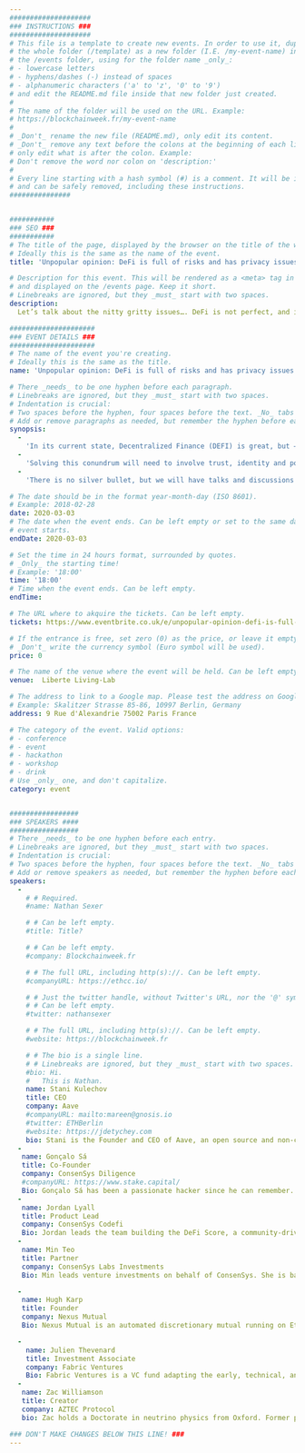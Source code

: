 ```yaml
---
####################
### INSTRUCTIONS ###
####################
# This file is a template to create new events. In order to use it, duplicate
# the whole folder (/template) as a new folder (I.E. /my-event-name) inside of
# the /events folder, using for the folder name _only_:
# - lowercase letters
# - hyphens/dashes (-) instead of spaces
# - alphanumeric characters ('a' to 'z', '0' to '9')
# and edit the README.md file inside that new folder just created.
#
# The name of the folder will be used on the URL. Example:
# https://blockchainweek.fr/my-event-name
#
# _Don't_ rename the new file (README.md), only edit its content.
# _Don't_ remove any text before the colons at the beginning of each line,
# only edit what is after the colon. Example:
# Don't remove the word nor colon on 'description:'
#
# Every line starting with a hash symbol (#) is a comment. It will be ignored
# and can be safely removed, including these instructions.
###############


###########
### SEO ###
###########
# The title of the page, displayed by the browser on the title of the window.
# Ideally this is the same as the name of the event.
title: 'Unpopular opinion: DeFi is full of risks and has privacy issues'

# Description for this event. This will be rendered as a <meta> tag in the HTML,
# and displayed on the /events page. Keep it short.
# Linebreaks are ignored, but they _must_ start with two spaces.
description: 
  Let’s talk about the nitty gritty issues…. DeFi is not perfect, and it’s about time we delve into the security risk issues, and what we can do better. We can’t wait to welcome you in Paris for an evening of DeFi, networking, and tasty French-style cuisine.

#####################
### EVENT DETAILS ###
#####################
# The name of the event you're creating.
# Ideally this is the same as the title.
name: 'Unpopular opinion: DeFi is full of risks and has privacy issues'

# There _needs_ to be one hyphen before each paragraph.
# Linebreaks are ignored, but they _must_ start with two spaces.
# Indentation is crucial:
# Two spaces before the hyphen, four spaces before the text. _No_ tabs allowed.
# Add or remove paragraphs as needed, but remember the hyphen before each entry.
synopsis:
  -
    'In its current state, Decentralized Finance (DEFI) is great, but — due to its overcollateralized nature — cannot serve all credit use cases and everyone in need of financing.'
  -
    'Solving this conundrum will need to involve trust, identity and potentially novel forms of financial protocols.'
  -
    'There is no silver bullet, but we will have talks and discussions around concepts and potential solutions that bring us closer to undercollateralized DEFI.'

# The date should be in the format year-month-day (ISO 8601).
# Example: 2018-02-28
date: 2020-03-03
# The date when the event ends. Can be left empty or set to the same day the
# event starts.
endDate: 2020-03-03

# Set the time in 24 hours format, surrounded by quotes.
# _Only_ the starting time!
# Example: '18:00'
time: '18:00'
# Time when the event ends. Can be left empty.
endTime: 

# The URL where to akquire the tickets. Can be left empty.
tickets: https://www.eventbrite.co.uk/e/unpopular-opinion-defi-is-full-of-risks-and-has-privacy-issues-tickets-97345999505

# If the entrance is free, set zero (0) as the price, or leave it empty.
# _Don't_ write the currency symbol (Euro symbol will be used).
price: 0

# The name of the venue where the event will be held. Can be left empty.
venue:  Liberte Living-Lab

# The address to link to a Google map. Please test the address on Google Maps.
# Example: Skalitzer Strasse 85-86, 10997 Berlin, Germany
address: 9 Rue d'Alexandrie 75002 Paris France

# The category of the event. Valid options:
# - conference
# - event
# - hackathon
# - workshop
# - drink
# Use _only_ one, and don't capitalize.
category: event


#################
### SPEAKERS ####
#################
# There _needs_ to be one hyphen before each entry.
# Linebreaks are ignored, but they _must_ start with two spaces.
# Indentation is crucial:
# Two spaces before the hyphen, four spaces before the text. _No_ tabs allowed.
# Add or remove speakers as needed, but remember the hyphen before each entry.
speakers:
  -
    # # Required.
    #name: Nathan Sexer

    # # Can be left empty.
    #title: Title?

    # # Can be left empty.
    #company: Blockchainweek.fr

    # # The full URL, including http(s)://. Can be left empty.
    #companyURL: https://ethcc.io/

    # # Just the twitter handle, without Twitter's URL, nor the '@' symbol.
    # # Can be left empty.
    #twitter: nathansexer

    # # The full URL, including http(s)://. Can be left empty.
    #website: https://blockchainweek.fr

    # # The bio is a single line.
    # # Linebreaks are ignored, but they _must_ start with two spaces.
    #bio: Hi.
    #   This is Nathan. 
    name: Stani Kulechov
    title: CEO
    company: Aave
    #companyURL: mailto:mareen@gnosis.io
    #twitter: ETHBerlin
    #website: https://jdetychey.com
    bio: Stani is the Founder and CEO of Aave, an open source and non-custodial protocol to earn interest on deposits and borrow assets. Stani was studying law at the University of Helsinki when he first got into Ethereum and he started exploring how it could impact the traditional financial system. In 2017, Stani released ETHLend, one of the first DeFi dapps ever. Since then, he has made it his mission to create tools for an open, transparent, and equitable financial ecosystem through Aave Protocol.
  -
   name: Gonçalo Sá
   title: Co-Founder
   company: ConsenSys Diligence
   #companyURL: https://www.stake.capital/
   Bio: Gonçalo Sá has been a passionate hacker since he can remember. Disassembling stuff was always his business, either online or at home. He founded 3 different startups (AdTech, BioTech, Mobile App) but when he realized his real love was decentralization, he turned to Ethereum and never looked back. Since then he has become an unapologetic technocrat that really believes in humanity with a little help from smart contracts. Whenever he’s able, you’ll find him writing or exploiting solidity code, climbing or playing paddle.
  -
   name: Jordan Lyall
   title: Product Lead
   company: ConsenSys Codefi
   Bio: Jordan leads the team building the DeFi Score, a community-driven standard for assessing and communicating DeFi risk. Prior to joining ConsenSys, Jordan ran the product team at Totle, a DEX liquidity network. He is passionate about bringing design and usability to web3.
  -
   name: Min Teo
   title: Partner
   company: ConsenSys Labs Investments
   Bio: Min leads venture investments on behalf of ConsenSys. She is based in London.

  -
   name: Hugh Karp
   title: Founder
   company: Nexus Mutual
   Bio: Nexus Mutual is an automated discretionary mutual running on Ethereum. Hugh is an insurance professional and actuary with over 15 years of experience in the insurance industry. He has held a variety of roles in both primary and reinsurance companies including as CFO for a global reinsurers’ Life operations in the UK.

  -
    name: Julien Thevenard
    title: Investment Associate
    company: Fabric Ventures
    Bio: Fabric Ventures is a VC fund adapting the early, technical, and patient approach of venture capital to investing in Web 3.0 and decentralised data networks. Prior to joining Fabric, Julien was an Engineer at Shell and Airbus, and he holds a Master of Engineering from Imperial College London. Fabric is proud to have backed Orchid, Polkadot, Ramp, Centrifuge, Tagomi, Messari, Staked, and many other talented teams.
  -
   name: Zac Williamson
   title: Creator
   company: AZTEC Protocol
   bio: Zac holds a Doctorate in neutrino physics from Oxford. Former physicist at CERN and T2K Japan. Creator of the AZTEC Protocol and author of the Barretenberg Library. Co-creator of the PLONK Universal SNARK.

### DON'T MAKE CHANGES BELOW THIS LINE! ###
---
```

<!-- ### DON'T MAKE CHANGES BELOW THIS LINE! ### -->

<Event-Content/>
